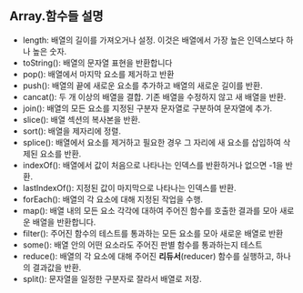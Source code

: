 ## Array.함수들 설명

- length: 배열의 길이를 가져오거나 설정. 이것은 배열에서 가장 높은 인덱스보다 하나 높은 숫자.
- toString(): 배열의 문자열 표현을 반환합니다
- pop(): 배열에서 마지막 요소를 제거하고 반환
- push(): 배열의 끝에 새로운 요소를 추가하고 배열의 새로운 길이를 반환.
- cancat(): 두 개 이상의 배열을 결합. 기존 배열을 수정하지 않고 새 배열을 반환.
- join(): 배열의 모든 요소를 지정된 구분자 문자열로 구분하여 문자열에 추가.
- slice(): 배열 섹션의 복사본을 반환.
- sort(): 배열을 제자리에 정렬.
- splice(): 배열에서 요소를 제거하고 필요한 경우 그 자리에 새 요소를 삽입하여 삭제된 요소를 반환.
- indexOf(): 배열에서 값이 처음으로 나타나는 인덱스를 반환하거나 없으면 -1을 반환.
- lastIndexOf(): 지정된 값이 마지막으로 나타나는 인덱스를 반환.
- forEach(): 배열의 각 요소에 대해 지정된 작업을 수행.
- map(): 배열 내의 모든 요소 각각에 대하여 주어진 함수를 호출한 결과를 모아 새로운 배열을 반환합니다.
- filter(): 주어진 함수의 테스트를 통과하는 모든 요소를 모아 새로운 배열로 반환
- some(): 배열 안의 어떤 요소라도 주어진 판별 함수를 통과하는지 테스트
- reduce():  배열의 각 요소에 대해 주어진 **리듀서**(reducer) 함수를 실행하고, 하나의 결과값을 반환.
- split(): 문자열을 일정한 구분자로 잘라서 배열로 저장.

